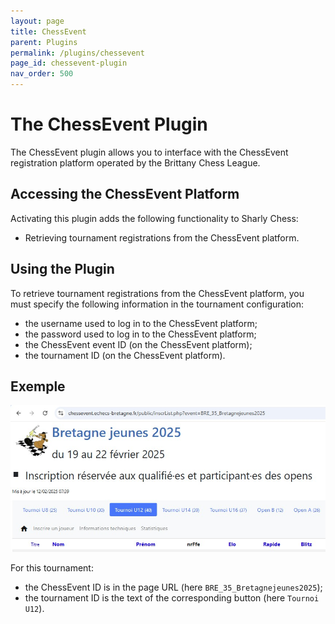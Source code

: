 ```yaml
---
layout: page
title: ChessEvent
parent: Plugins
permalink: /plugins/chessevent
page_id: chessevent-plugin
nav_order: 500
---
```


# The ChessEvent Plugin

The ChessEvent plugin allows you to interface with the ChessEvent registration platform operated by the Brittany Chess League.

## Accessing the ChessEvent Platform

Activating this plugin adds the following functionality to Sharly Chess:
- Retrieving tournament registrations from the ChessEvent platform.

## Using the Plugin

To retrieve tournament registrations from the ChessEvent platform, you must specify the following information in the tournament configuration:
- the username used to log in to the ChessEvent platform;
- the password used to log in to the ChessEvent platform;
- the ChessEvent event ID (on the ChessEvent platform);
- the tournament ID (on the ChessEvent platform).

## Exemple

![How to retrieve the necessary information on the ChessEvent platform](/assets/images/chessevent/chessevent-example.jpg)

For this tournament:

- the ChessEvent ID is in the page URL (here `BRE_35_Bretagnejeunes2025`);
- the tournament ID is the text of the corresponding button (here `Tournoi U12`).
